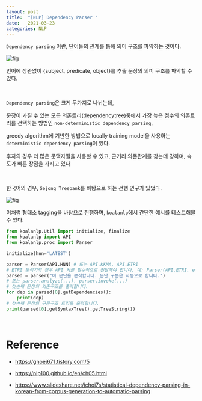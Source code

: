 ```yaml
---
layout: post
title:  "[NLP] Dependency Parser "
date:   2021-03-23
categories: NLP
---
```



`Dependency parsing` 이란, 단어들의 관계를 통해 의미 구조를 파악하는 것이다.

![fig](https://img1.daumcdn.net/thumb/R720x0.q80/?scode=mtistory2&fname=http%3A%2F%2Fcfile6.uf.tistory.com%2Fimage%2F99DD094F5CCF4AC41482F0)

언어에 상관없이 {subject, predicate, object}를 추출 문장의 의미 구조를 파악할 수 있다.



<br>

`Dependency parsing`은 크게 두가지로 나뉘는데,

문장이 가질 수 있는 모든 의존트리(dependencytree)중에서 가장 높은 점수의 의존트리를 선택하는 방법인 `non-deterministic dependency parsing`,


greedy algorithm에 기반한 방법으로 locally training model을 사용하는 `deterministic dependency parsing`이 있다.

후자의 경우 더 많은 문맥자질을 사용할 수 있고, 근거리 의존관계를 찾는데 강하며, 속도가 빠른 장점을 가지고 있다

<br>


한국어의 경우, `Sejong Treebank`를 바탕으로 하는 선행 연구가 있었다.


![fig](https://image.slidesharecdn.com/spmrl11-slide-111006081330-phpapp02/95/statistical-dependency-parsing-in-korean-from-corpus-generation-to-automatic-parsing-5-728.jpg?cb=1317889111)


이처럼 형태소 tagging을 바탕으로 진행하며, `koalanlp`에서 간단한 예시를 테스트해볼 수 있다.


```python
from koalanlp.Util import initialize, finalize
from koalanlp import API
from koalanlp.proc import Parser

initialize(hnn='LATEST')

parser = Parser(API.HNN) # 또는 API.KKMA, API.ETRI
# ETRI 분석기의 경우 API 키를 필수적으로 전달해야 합니다. 예: Parser(API.ETRI, etri_key=API_KEY)
parsed = parser("이 문단을 분석합니다. 문단 구분은 자동으로 합니다.")
# 또는 parser.analyze(...), parser.invoke(...)
# 첫번째 문장의 의존구조를 출력합니다.
for dep in parsed[0].getDependencies():
    print(dep)
# 첫번째 문장의 구문구조 트리를 출력합니다.
print(parsed[0].getSyntaxTree().getTreeString())  
```



<br>


# Reference

- https://gnoej671.tistory.com/5

- https://nlp100.github.io/en/ch05.html

- https://www.slideshare.net/jchoi7s/statistical-dependency-parsing-in-korean-from-corpus-generation-to-automatic-parsing


<br>
